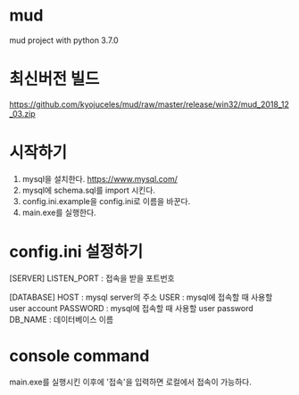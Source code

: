 # mud
mud project with python 3.7.0

# 최신버전 빌드
https://github.com/kyojuceles/mud/raw/master/release/win32/mud_2018_12_03.zip

# 시작하기
1. mysql을 설치한다. https://www.mysql.com/
2. mysql에 schema.sql를 import 시킨다.
3. config.ini.example을 config.ini로 이름을 바꾼다.
4. main.exe를 실행한다.

# config.ini 설정하기
[SERVER]
LISTEN_PORT : 접속을 받을 포트번호

[DATABASE]
HOST : mysql server의 주소
USER : mysql에 접속할 때 사용할 user account
PASSWORD : mysql에 접속할 때 사용할 user password
DB_NAME : 데이터베이스 이름

# console command
main.exe를 실행시킨 이후에 '접속'을 입력하면 로컬에서 접속이 가능하다.
